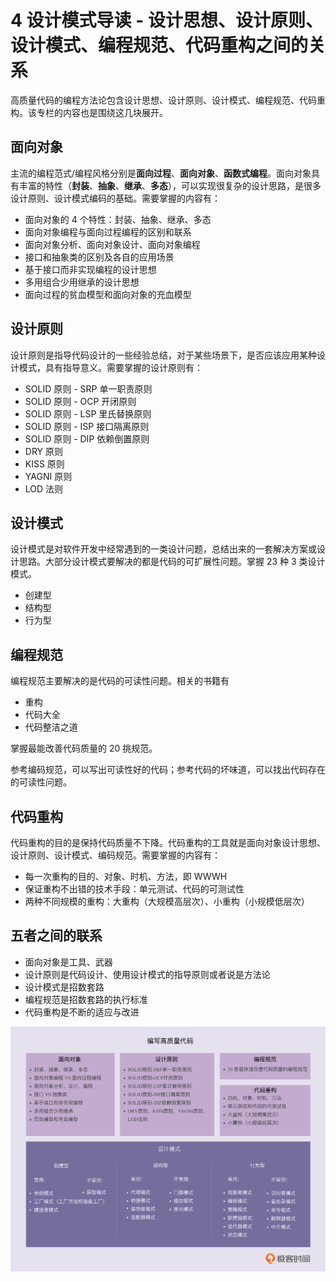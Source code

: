 # 4 设计模式导读 - 设计思想、设计原则、设计模式、编程规范、代码重构之间的关系

高质量代码的编程方法论包含设计思想、设计原则、设计模式、编程规范、代码重构。该专栏的内容也是围绕这几块展开。

## 面向对象

主流的编程范式/编程风格分别是**面向过程**、**面向对象**、**函数式编程**。面向对象具有丰富的特性（**封装**、**抽象**、**继承**、**多态**），可以实现很复杂的设计思路，是很多设计原则、设计模式编码的基础。需要掌握的内容有：

* 面向对象的 4 个特性：封装、抽象、继承、多态
* 面向对象编程与面向过程编程的区别和联系
* 面向对象分析、面向对象设计、面向对象编程
* 接口和抽象类的区别及各自的应用场景
* 基于接口而非实现编程的设计思想
* 多用组合少用继承的设计思想
* 面向过程的贫血模型和面向对象的充血模型

## 设计原则

设计原则是指导代码设计的一些经验总结，对于某些场景下，是否应该应用某种设计模式，具有指导意义。需要掌握的设计原则有：

* SOLID 原则 - SRP 单一职责原则
* SOLID 原则 - OCP 开闭原则
* SOLID 原则 - LSP 里氏替换原则
* SOLID 原则 - ISP 接口隔离原则
* SOLID 原则 - DIP 依赖倒置原则
* DRY 原则
* KISS 原则
* YAGNI 原则
* LOD 法则

## 设计模式

设计模式是对软件开发中经常遇到的一类设计问题，总结出来的一套解决方案或设计思路。大部分设计模式要解决的都是代码的可扩展性问题。掌握 23 种 3 类设计模式。

* 创建型
* 结构型
* 行为型

## 编程规范

编程规范主要解决的是代码的可读性问题。相关的书籍有

* 重构
* 代码大全
* 代码整洁之道

掌握最能改善代码质量的 20 挑规范。

参考编码规范，可以写出可读性好的代码；参考代码的坏味道，可以找出代码存在的可读性问题。

## 代码重构

代码重构的目的是保持代码质量不下降。代码重构的工具就是面向对象设计思想、设计原则、设计模式、编码规范。需要掌握的内容有：

* 每一次重构的目的、对象、时机、方法，即 WWWH
* 保证重构不出错的技术手段：单元测试、代码的可测试性
* 两种不同规模的重构：大重构（大规模高层次）、小重构（小规模低层次）

## 五者之间的联系

* 面向对象是工具、武器
* 设计原则是代码设计、使用设计模式的指导原则或者说是方法论
* 设计模式是招数套路
* 编程规范是招数套路的执行标准
* 代码重构是不断的适应与改进

![dp knowledge arch](../images/dp-knowledge-arch.png)
